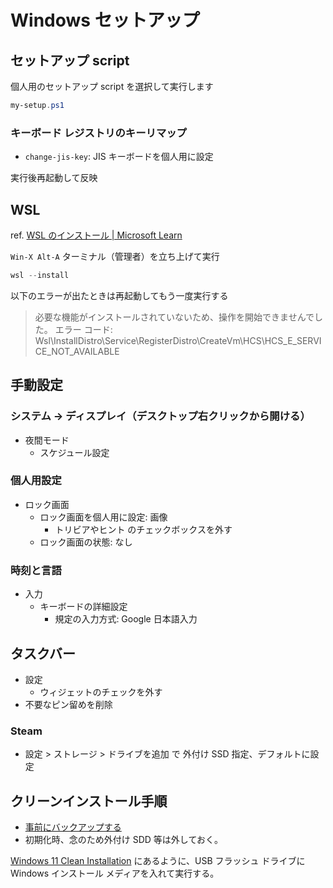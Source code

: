 # Windows セットアップ

## セットアップ script

個人用のセットアップ script を選択して実行します

```powershell
my-setup.ps1
```

### キーボード レジストリのキーリマップ

- `change-jis-key`: JIS キーボードを個人用に設定

実行後再起動して反映

## WSL

ref. [WSL のインストール | Microsoft Learn](https://learn.microsoft.com/ja-jp/windows/wsl/install)

`Win-X Alt-A` ターミナル（管理者）を立ち上げて実行

```powershell
wsl --install
```

以下のエラーが出たときは再起動してもう一度実行する

> 必要な機能がインストールされていないため、操作を開始できませんでした。
> エラー コード: Wsl\InstallDistro\Service\RegisterDistro\CreateVm\HCS\HCS_E_SERVICE_NOT_AVAILABLE

## 手動設定

### システム → ディスプレイ（デスクトップ右クリックから開ける）

- 夜間モード
  - スケジュール設定

### 個人用設定

- ロック画面
  - ロック画面を個人用に設定: 画像
    - トリビアやヒント のチェックボックスを外す
  - ロック画面の状態: なし

### 時刻と言語

- 入力
  - キーボードの詳細設定
    - 規定の入力方式: Google 日本語入力

## タスクバー

- 設定
  - ウィジェットのチェックを外す
- 不要なピン留めを削除

### Steam

- 設定 > ストレージ > ドライブを追加 で 外付け SSD 指定、デフォルトに設定

## クリーンインストール手順

- [事前にバックアップする](backup.md)
- 初期化時、念のため外付け SDD 等は外しておく。

[Windows 11 Clean Installation](https://www.microsoft.com/ja-jp/windowsinsider/cleaninstall) にあるように、USB フラッシュ ドライブに Windows インストール メディアを入れて実行する。
